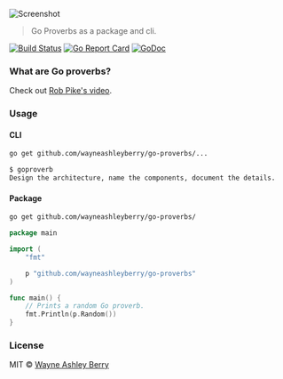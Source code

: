 ![Screenshot](https://raw.githubusercontent.com/wayneashleyberry/go-proverbs/master/screenshot.png)

> Go Proverbs as a package and cli.

[![Build Status](https://travis-ci.org/wayneashleyberry/go-proverbs.svg?branch=master)](https://travis-ci.org/wayneashleyberry/go-proverbs)
[![Go Report Card](https://goreportcard.com/badge/github.com/wayneashleyberry/go-proverbs)](https://goreportcard.com/report/github.com/wayneashleyberry/go-proverbs)
[![GoDoc](https://godoc.org/github.com/wayneashleyberry/go-proverbs?status.svg)](https://godoc.org/github.com/wayneashleyberry/go-proverbs)

### What are Go proverbs?

Check out [Rob Pike's video](https://www.youtube.com/watch?v=PAAkCSZUG1c).

### Usage

#### CLI

```sh
go get github.com/wayneashleyberry/go-proverbs/...
```

```sh
$ goproverb
Design the architecture, name the components, document the details.
```


#### Package

```sh
go get github.com/wayneashleyberry/go-proverbs/
```

```go
package main

import (
	"fmt"

	p "github.com/wayneashleyberry/go-proverbs"
)

func main() {
    // Prints a random Go proverb.
	fmt.Println(p.Random())
}
```

### License

MIT © [Wayne Ashley Berry](https://wayne.cloud)
